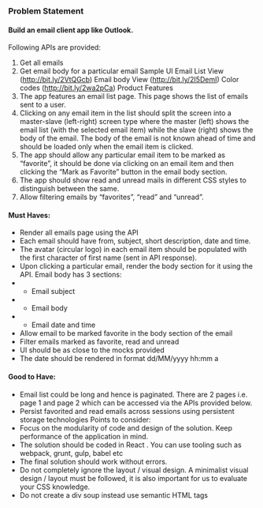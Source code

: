 ### Problem Statement
#### Build an email client app like Outlook.
Following APIs are provided:
1. Get all emails
2. Get email body for a particular email
Sample UI
Email List View (http://bit.ly/2VtQGcb)
Email body View (http://bit.ly/2I5DemI)
Color codes (http://bit.ly/2wa2pCa)
Product Features
1. The app features an email list page. This page shows the list of emails sent to a user.
2. Clicking on any email item in the list should split the screen into a master-slave
(left-right) screen type where the master (left) shows the email list (with the selected
email item) while the slave (right) shows the body of the email. The body of the email is
not known ahead of time and should be loaded only when the email item is clicked.
3. The app should allow any particular email item to be marked as “favorite”, it should be
done via clicking on an email item and then clicking the “Mark as Favorite” button in the
email body section.
4. The app should show read and unread mails in different CSS styles to distinguish
between the same.
5. Allow filtering emails by “favorites”, “read” and “unread”.


#### Must Haves:
* Render all emails page using the API
* Each email should have from, subject, short description, date and time.
* The avatar (circular logo) in each email item should be populated with the first
character of first name (sent in API response).
* Upon clicking a particular email, render the body section for it using the API. Email body
has 3 sections:
* * Email subject
* * Email body
* * Email date and time
* Allow email to be marked favorite in the body section of the email
* Filter emails marked as favorite, read and unread
* UI should be as close to the mocks provided
* The date should be rendered in format dd/MM/yyyy hh:mm a
#### Good to Have:
* Email list could be long and hence is paginated. There are 2 pages i.e. page 1 and page
2 which can be accessed via the APIs provided below.
* Persist favorited and read emails across sessions using persistent storage technologies
Points to consider:
* Focus on the modularity of code and design of the solution. Keep performance of the
application in mind.
* The solution should be coded in React . You can use tooling such as webpack, grunt,
gulp, babel etc
* The final solution should work without errors.
* Do not completely ignore the layout / visual design. A minimalist visual design / layout
must be followed, it is also important for us to evaluate your CSS knowledge.
* Do not create a div soup instead use semantic HTML tags
